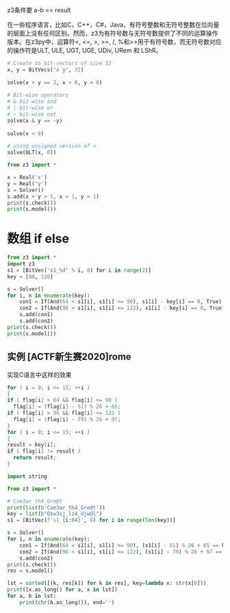 z3条件要 a-b == result

在一些程序语言，比如C，C++，C#，Java，有符号整数和无符号整数在位向量的层面上没有任何区别。然而，z3为有符号数与无符号数提供了不同的运算操作版本。在z3py中，运算符<, <=, >, >=, /, %和>>用于有符号数，而无符号数对应的操作符是ULT, ULE, UGT, UGE, UDiv, URem 和 LShR。


```python
# Create to bit-vectors of size 32
x, y = BitVecs('x y', 32)
 
solve(x + y == 2, x > 0, y > 0)
 
# Bit-wise operators
# & bit-wise and
# | bit-wise or
# ~ bit-wise not
solve(x & y == ~y)
 
solve(x < 0)
 
# using unsigned version of < 
solve(ULT(x, 0))
```
```py
from z3 import *

x = Real('x')
y = Real('y')
s = Solver()
s.add(x + y > 5, x > 1, y > 1)
print(s.check())
print(s.model())
```

# 数组 if else
```py
from z3 import *
import z3
s1 = [BitVec('s1_%d' % i, 8) for i in range(2)]
key = [80, 120]

s = Solver()
for i, n in enumerate(key):
    con1 = If(And(64 < s1[i], s1[i] <= 90), s1[i] - key[i] == 0, True)
    con2 = If(And(96 < s1[i], s1[i] <= 122), s1[i] - key[i] == 0, True)
    s.add(con1)
    s.add(con2)
print(s.check())
print(s.model())
```

## 实例 [ACTF新生赛2020]rome
实现C语言中这样的效果
```c
for ( i = 0; i <= 15; ++i )
{
if ( flag[i] > 64 && flag[i] <= 90 )
  flag[i] = (flag[i] - 51) % 26 + 65;
if ( flag[i] > 96 && flag[i] <= 122 )
  flag[i] = (flag[i] - 79) % 26 + 97;
}
for ( i = 0; i <= 15; ++i )
{
result = key[i];
if ( flag[i] != result )
  return result;
}
```

```py
import string

from z3 import *

# Cae3ar_th4_Gre@t
print(list(b'Cae3ar_th4_Gre@t'))
key = list(b"Qsw3sj_lz4_Ujw@l")
s1 = [BitVec(f's1_{i:04}', 8) for i in range(len(key))]

s = Solver()
for i, n in enumerate(key):
    con1 = If(And(64 < s1[i], s1[i] <= 90), (s1[i] - 51) % 26 + 65 == key[i], s1[i]==key[i])
    con2 = If(And(96 < s1[i], s1[i] <= 122), (s1[i] - 79) % 26 + 97 == key[i], con1)
    s.add(con2)
print(s.check())
res = s.model()

lst = sorted([(k, res[k]) for k in res], key=lambda x: str(x[0]))
print([x.as_long() for a, x in lst])
for a, b in lst:
    print(chr(b.as_long()), end='')
```